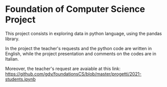 # Foundation of Computer Science Project
This project consists in exploring data in python language, using the pandas library.

In the project the teacher's requests and the python code are written in English, while the project presentation and comments on the codes are in Italian.

Moreover, the teacher's request are avaiable at this link: https://github.com/gdv/foundationsCS/blob/master/progetti/2021-students.ipynb
